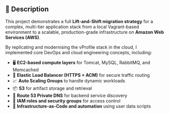 ## 📘 Description

This project demonstrates a full **Lift-and-Shift migration strategy** for a complex, multi-tier application stack from a local Vagrant-based environment to a scalable, production-grade infrastructure on **Amazon Web Services (AWS)**.

By replicating and modernising the vProfile stack in the cloud, I implemented core DevOps and cloud engineering concepts, including:

- 🖥️ **EC2-based compute layers** for Tomcat, MySQL, RabbitMQ, and Memcached  
- 🔁 **Elastic Load Balancer (HTTPS + ACM)** for secure traffic routing  
- 📈 **Auto Scaling Groups** to handle dynamic workloads  
- 📦 **S3** for artifact storage and retrieval  
- 📡 **Route 53 Private DNS** for backend service discovery  
- 🔐 **IAM roles and security groups** for access control  
- 🚀 **Infrastructure-as-Code and automation** using user data scripts
